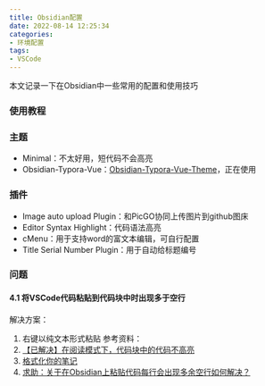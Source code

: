 ```yaml
---
title: Obsidian配置
date: 2022-08-14 12:25:34
categories:
- 环境配置
tags:
- VSCode
---
```


本文记录一下在Obsidian中一些常用的配置和使用技巧
<!--more-->
### 使用教程

### 主题
- Minimal：不太好用，短代码不会高亮
- Obsidian-Typora-Vue：[Obsidian-Typora-Vue-Theme](https://github.com/ZekunC/Obsidian-Typora-Vue-Theme)，正在使用
### 插件
- Image auto upload Plugin：和PicGO协同上传图片到github图床
- Editor Syntax Highlight：代码语法高亮
- cMenu：用于支持word的富文本编辑，可自行配置
- Title Serial Number Plugin：用于自动给标题编号
### 问题
#### 4.1 将VSCode代码粘贴到代码块中时出现多于空行
解决方案：
1. 右键以纯文本形式粘贴
参考资料：
1.  [【已解决】在阅读模式下，代码块中的代码不高亮](https://forum-zh.obsidian.md/t/topic/7496)
2. [格式化你的笔记](https://publish.obsidian.md/help-zh/%E4%BD%BF%E7%94%A8%E6%8C%87%E5%8D%97/%E6%A0%BC%E5%BC%8F%E5%8C%96%E4%BD%A0%E7%9A%84%E7%AC%94%E8%AE%B0)
3. [求助：关于在Obsidian上粘贴代码每行会出现多余空行如何解决？](https://forum-zh.obsidian.md/t/topic/7432)
